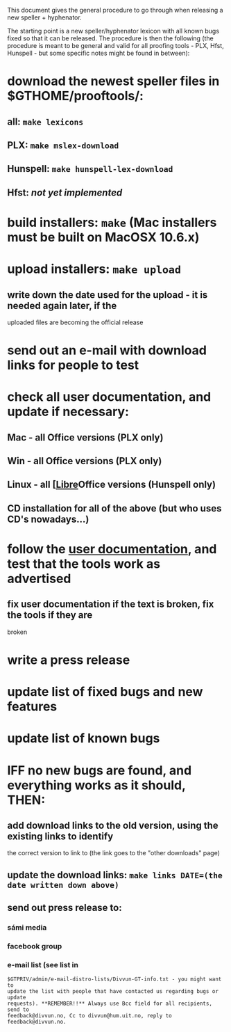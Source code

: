 This document gives the general procedure to go through when releasing a new speller + hyphenator.


The starting point is a new speller/hyphenator lexicon with all known bugs fixed so that it can be released. The procedure is then the following (the procedure is meant to be general and valid for all proofing tools - PLX, Hfst, Hunspell - but some specific notes might be found in between):


# download the newest speller files in $GTHOME/prooftools/:
## all: `make lexicons`
## PLX: `make mslex-download`
## Hunspell: `make hunspell-lex-download`
## Hfst: *not yet implemented*
# build installers: `make` (Mac installers must be built on MacOSX 10.6.x)
# upload installers: `make upload`
## write down the date used for the upload - it is needed again later, if the
   uploaded files are becoming the official release
# send out an e-mail with download links for people to test
# check all user documentation, and update if necessary:
## Mac - all Office versions (PLX only)
## Win - all Office versions (PLX only)
## Linux - all [[Libre](Open)Office versions (Hunspell only)
## CD installation for all of the above (but who uses CD's nowadays...)
# follow the [user documentation](http://divvun.no/), and test that the tools work as advertised
## fix user documentation if the text is broken, fix the tools if they are
   broken
# write a press release
# update list of fixed bugs and new features
# update list of known bugs
# IFF no new bugs are found, and everything works as it should, THEN:
## add download links to the old version, using the existing links to identify
   the correct version to link to (the link goes to the "other downloads" page)
## update the download links: `make links DATE=(the date written down above)`
## send out press release to:
### sámi media
### facebook group
### e-mail list (see list in
    $GTPRIV/admin/e-mail-distro-lists/Divvun-GT-info.txt - you might want to
    update the list with people that have contacted us regarding bugs or update
    requests). **REMEMBER!!** Always use Bcc field for all recipients, send to
    feedback@divvun.no, Cc to divvun@hum.uit.no, reply to feedback@divvun.no.
